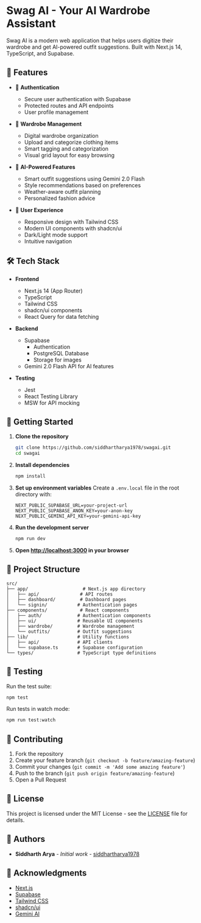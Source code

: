 # Swag AI - Your AI Wardrobe Assistant

Swag AI is a modern web application that helps users digitize their wardrobe and get AI-powered outfit suggestions. Built with Next.js 14, TypeScript, and Supabase.

## 🌟 Features

- 🔐 **Authentication**
  - Secure user authentication with Supabase
  - Protected routes and API endpoints
  - User profile management

- 👔 **Wardrobe Management**
  - Digital wardrobe organization
  - Upload and categorize clothing items
  - Smart tagging and categorization
  - Visual grid layout for easy browsing

- 🤖 **AI-Powered Features**
  - Smart outfit suggestions using Gemini 2.0 Flash
  - Style recommendations based on preferences
  - Weather-aware outfit planning
  - Personalized fashion advice

- 📱 **User Experience**
  - Responsive design with Tailwind CSS
  - Modern UI components with shadcn/ui
  - Dark/Light mode support
  - Intuitive navigation

## 🛠️ Tech Stack

- **Frontend**
  - Next.js 14 (App Router)
  - TypeScript
  - Tailwind CSS
  - shadcn/ui components
  - React Query for data fetching

- **Backend**
  - Supabase
    - Authentication
    - PostgreSQL Database
    - Storage for images
  - Gemini 2.0 Flash API for AI features

- **Testing**
  - Jest
  - React Testing Library
  - MSW for API mocking

## 🚀 Getting Started

1. **Clone the repository**
   ```bash
   git clone https://github.com/siddhartharya1978/swagai.git
   cd swagai
   ```

2. **Install dependencies**
   ```bash
   npm install
   ```

3. **Set up environment variables**
   Create a `.env.local` file in the root directory with:
   ```
   NEXT_PUBLIC_SUPABASE_URL=your-project-url
   NEXT_PUBLIC_SUPABASE_ANON_KEY=your-anon-key
   NEXT_PUBLIC_GEMINI_API_KEY=your-gemini-api-key
   ```

4. **Run the development server**
   ```bash
   npm run dev
   ```

5. **Open [http://localhost:3000](http://localhost:3000) in your browser**

## 📁 Project Structure

```
src/
├── app/                    # Next.js app directory
│   ├── api/               # API routes
│   ├── dashboard/         # Dashboard pages
│   └── signin/           # Authentication pages
├── components/            # React components
│   ├── auth/             # Authentication components
│   ├── ui/               # Reusable UI components
│   ├── wardrobe/         # Wardrobe management
│   └── outfits/          # Outfit suggestions
├── lib/                  # Utility functions
│   ├── api/              # API clients
│   └── supabase.ts       # Supabase configuration
└── types/                # TypeScript type definitions
```

## 🧪 Testing

Run the test suite:
```bash
npm test
```

Run tests in watch mode:
```bash
npm run test:watch
```

## 📝 Contributing

1. Fork the repository
2. Create your feature branch (`git checkout -b feature/amazing-feature`)
3. Commit your changes (`git commit -m 'Add some amazing feature'`)
4. Push to the branch (`git push origin feature/amazing-feature`)
5. Open a Pull Request

## 📄 License

This project is licensed under the MIT License - see the [LICENSE](LICENSE) file for details.

## 👥 Authors

- **Siddharth Arya** - *Initial work* - [siddhartharya1978](https://github.com/siddhartharya1978)

## 🙏 Acknowledgments

- [Next.js](https://nextjs.org/)
- [Supabase](https://supabase.com/)
- [Tailwind CSS](https://tailwindcss.com/)
- [shadcn/ui](https://ui.shadcn.com/)
- [Gemini AI](https://deepmind.google/technologies/gemini/)
